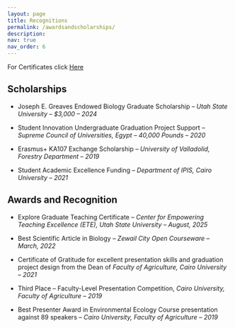 ```yaml
---
layout: page
title: Recognitions
permalink: /awardsandscholarships/
description:
nav: true
nav_order: 6
---
```

For Certificates click [Here](https://drive.google.com/drive/folders/1h0Kd9bKYtfLiGb4M3B7OC7jOcPwLtbiP?usp=sharing) 

## Scholarships

- Joseph E. Greaves Endowed Biology Graduate Scholarship *– Utah State University – $3,000 – 2024*

- Student Innovation Undergraduate Graduation Project Support *– Supreme Council of Universities, Egypt – 40,000 Pounds  – 2020*

- Erasmus+ KA107 Exchange Scholarship *– University of Valladolid, Forestry Department – 2019*

- Student Academic Excellence Funding *– Department of IPIS, Cairo University  – 2021*

## Awards and Recognition

- Explore Graduate Teaching Certificate *– Center for Empowering Teaching Excellence (ETE), Utah State University – August, 2025*

- Best Scientific Article in Biology *– Zewail City Open Courseware – March, 2022*

- Certificate of Gratitude for excellent presentation skills and graduation project design from the Dean of *Faculty of Agriculture, Cairo University – 2021*

- Third Place – Faculty-Level Presentation Competition, *Cairo University, Faculty of Agriculture – 2019*

- Best Presenter Award in Environmental Ecology Course presentation against 89 speakers *– Cairo University, Faculty of Agriculture – 2019*
